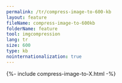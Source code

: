 ```yaml
---
permalink: /tr/compress-image-to-600-kb
layout: feature
fileName: compress-image-to-600kb
folderName: feature
tool: imgcompression
lang: tr
size: 600
type: kb
nointernationalization: true
---
```

{%- include compress-image-to-X.html -%}
      